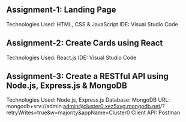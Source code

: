 ## Assignment-1: Landing Page
Technologies Used: HTML, CSS & JavaScript
IDE: Visual Studio Code

## Assignment-2: Create Cards using React
Technologies Used: React.js
IDE: Visual Studio Code

## Assignment-3: Create a RESTful API using Node.js, Express.js & MongoDB
Technologies Used: Node.js, Express.js
Database: MongoDB
URL: mongodb+srv://admin:admin@cluster0.xez5xvg.mongodb.net/?retryWrites=true&w=majority&appName=Cluster0
Client API: Postman
